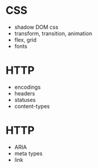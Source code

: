# CSS
- shadow DOM css
- transform, transition, animation
- flex, grid
- fonts

# HTTP
- encodings
- headers
- statuses
- content-types

# HTTP
- ARIA
- meta types
- link
